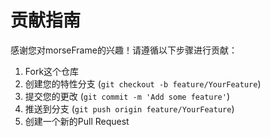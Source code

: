 # 贡献指南

感谢您对morseFrame的兴趣！请遵循以下步骤进行贡献：

1. Fork这个仓库
2. 创建您的特性分支 (`git checkout -b feature/YourFeature`)
3. 提交您的更改 (`git commit -m 'Add some feature'`)
4. 推送到分支 (`git push origin feature/YourFeature`)
5. 创建一个新的Pull Request
